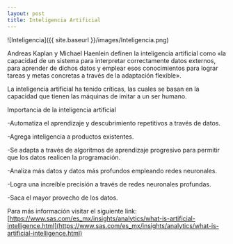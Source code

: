 ```yaml
---
layout: post
title: Inteligencia Artificial
---
```


![Inteligencia]({{ site.baseurl }}/images/Inteligencia.png)

Andreas Kaplan y Michael Haenlein definen la inteligencia artificial como «la capacidad de un sistema para interpretar correctamente 
datos externos, para aprender de dichos datos y emplear esos conocimientos para lograr tareas y metas concretas a través de la adaptación flexible».

La inteligencia artificial ha tenido críticas, las cuales se basan en la capacidad que tienen las máquinas de imitar a un ser humano.

   Importancia de la inteligencia artificial
 
-Automatiza el aprendizaje y descubrimiento repetitivos a través de datos.

-Agrega inteligencia a productos existentes.

-Se adapta a través de algoritmos de aprendizaje progresivo para permitir que 
 los datos realicen la programación.
 
-Analiza más datos y datos más profundos empleando redes neuronales.

-Logra una increíble precisión a través de redes neuronales profundas.

-Saca el mayor provecho de los datos.

Para más información visitar el siguiente link: [https://www.sas.com/es_mx/insights/analytics/what-is-artificial-intelligence.html](https://www.sas.com/es_mx/insights/analytics/what-is-artificial-intelligence.html)
